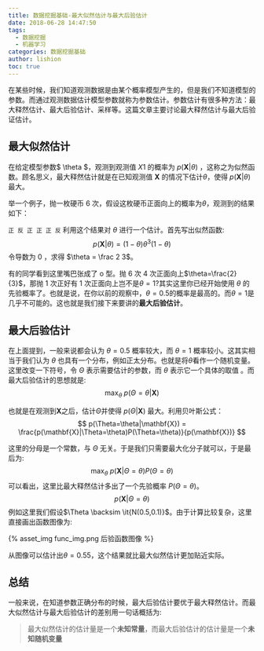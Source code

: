 ```yaml
---
title: 数据挖掘基础-最大似然估计与最大后验估计
date: 2018-06-28 14:47:50
tags:
  - 数据挖掘
  - 机器学习
categories: 数据挖掘基础
author: lishion
toc: true
---
```


在某些时候，我们知道观测数据是由某个概率模型产生的，但是我们不知道模型的参数。而通过观测数据估计模型参数就称为参数估计。参数估计有很多种方法：最大释然估计、最大后验估计、采样等。这篇文章主要讨论最大释然估计与最大后验证估计。

## 最大似然估计

在给定模型参数$ \theta $，观测到观测值 $X1$ 的概率为 $p(\mathbf{X}|\theta)$ ，这称之为似然函数。顾名思义，最大释然估计就是在已知观测值 $\mathbf{X}$ 的情况下估计$\theta$，使得 $p(\mathbf{X}|\theta)$ 最大。

举一个例子，抛一枚硬币 6 次，假设这枚硬币正面向上的概率为$\theta$，观测到的结果如下：

```正 反 正 正 正 反```
利用这个结果对 $\theta$ 进行一个估计。首先写出似然函数:
$$
p(\mathbf{X}|\theta)=(1-\theta)\theta^3(1-\theta)
$$
令导数为 0 ，求得 $\theta = \frac 2 3$。

有的同学看到这里嘴巴张成了 o 型。抛 6 次 4 次正面向上$\theta=\frac{2}{3}$，那抛 1 次正好有 1 次正面向上岂不是$\theta=1$?其实这里你已经开始使用 $\theta$ 的先验概率了。也就是说，在你以前的观察中，$\theta=0.5$的概率是最高的。而$\theta=1$是几乎不可能的。这也就是我们接下来要讲的**最大后验估计**。

## 最大后验估计

在上面提到，一般来说都会认为 $\theta=0.5$ 概率较大，而 $\theta=1$ 概率较小。这其实相当于我们认为 $\theta$ 也具有一个分布，例如正太分布。也就是将$\theta$看作一个随机变量。这里改变一下符号，令 $\Theta$ 表示需要估计的参数，而 $\theta$ 表示它一个具体的取值 。而最大后验估计的思想就是:
$$
\mathop{max}_\theta \ p(\Theta=\theta|\mathbf{X})
$$

也就是在观测到$\mathbf{X}$之后，估计$\Theta$并使得 $p(\Theta|\mathbf{X})$ 最大。利用贝叶斯公式：
$$
p(\Theta=\theta|\mathbf{X}) = \frac{p(\mathbf{X}|\Theta=\theta)P(\Theta=\theta)}{p(\mathbf{X})}
$$

这里的分母是一个常数，与 $\Theta$ 无关。于是我们只需要最大化分子就可以，于是最后为:
$$
\mathop{max}_\theta \ p(\mathbf{X}|\Theta=\theta)P(\Theta=\theta)
$$
可以看出，这里比最大释然估计多出了一个先验概率 $P(\Theta=\theta)$。
$$
p(\mathbf{X}|\Theta=\theta)
$$
例如这里我们假设$\Theta \backsim \it{N(0.5,0.1)}$。由于计算比较复杂，这里直接画出函数图像为:

{% asset_img func_img.png 后验函数图像 %}

从图像可以估计出$\theta=0.55$，这个结果就比最大似然估计更加贴近实际。

## 总结

一般来说，在知道参数正确分布的时候，最大后验估计要优于最大释然估计。而最大似然估计与最大后验估计的差别用一句话概括为:

> 最大似然估计的估计量是一个**未知常量**，而最大后验估计的估计量是一个**未知随机变量**



